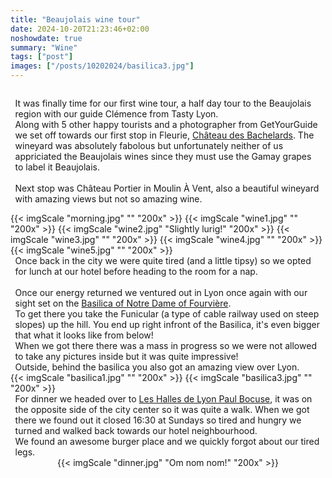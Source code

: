 ```yaml
---
title: "Beaujolais wine tour"
date: 2024-10-20T21:23:46+02:00
noshowdate: true
summary: "Wine"
tags: ["post"]
images: ["/posts/10202024/basilica3.jpg"]
---
```




<div style="display:flex; justify-content: center">
<div style="flex-basis: 97%">

It was finally time for our first wine tour, a half day tour to the Beaujolais region with our guide Clémence from Tasty Lyon.<br>
Along with 5 other happy tourists and a photographer from GetYourGuide we set off towards our first stop in Fleurie, 
<a href="https://chateau-bachelards.com/">Château des Bachelards</a>. The wineyard was absolutely fabolous but unfortunately neither of us appriciated the Beaujolais wines since they must use the Gamay grapes to label it Beaujolais.<br>
<br>
Next stop was Château Portier in Moulin À Vent, also a beautiful wineyard with amazing views but not so amazing wine. 
</div>
</div>

<div style="display:flex; justify-content: center; flex-wrap: wrap">
{{< imgScale "morning.jpg" "" "200x" >}}
{{< imgScale "wine1.jpg" "" "200x" >}}
{{< imgScale "wine2.jpg" "Slightly lurig!" "200x" >}}
{{< imgScale "wine3.jpg" "" "200x" >}}
{{< imgScale "wine4.jpg" "" "200x" >}}
{{< imgScale "wine5.jpg" "" "200x" >}}

</div>

<div style="display:flex; justify-content: center">
<div style="flex-basis: 97%">
Once back in the city we were quite tired (and a little tipsy) so we opted for lunch at our hotel before heading to the room for a nap.<br>
<br>
Once our energy returned we ventured out in Lyon once again with our sight set on the <a href="https://www.fourviere.org/en/">Basilica of Notre Dame of Fourvière</a>.<br>
To get there you take the Funicular (a type of cable railway used on steep slopes) up the hill. You end up right infront of the Basilica, it's even bigger that what it looks like from below!<br>
When we got there there was a mass in progress so we were not allowed to take any pictures inside but it was quite impressive!<br>
Outside, behind the basilica you also got an amazing view over Lyon. 
</div>
</div>

<div style="display:flex; justify-content: center; flex-wrap: wrap">
{{< imgScale "basilica1.jpg" "" "200x" >}}
{{< imgScale "basilica3.jpg" "" "200x" >}}

</div>



<div style="display:flex; justify-content: center">
<div style="flex-basis: 97%">
For dinner we headed over to <a href="https://traveltrade.lyon-france.com/en/discover-lyon/">Les Halles de Lyon Paul Bocuse</a>, it was on the opposite side of the city center so it was quite a walk. When we got there we found out it closed 16:30 at Sundays so tired and hungry we turned and walked back towards our hotel neighbourhood.<br> 
We found an awesome burger place and we quickly forgot about our tired legs.
</div>
</div>

<div style="display:flex; justify-content: center; flex-wrap: wrap">
{{< imgScale "dinner.jpg" "Om nom nom!" "200x" >}}


</div>
